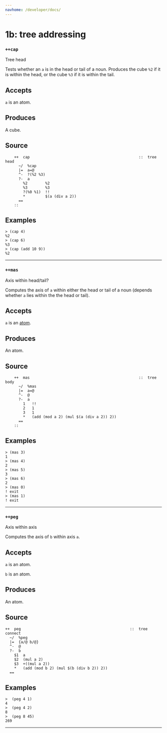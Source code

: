 ```yaml
---
navhome: /developer/docs/
---
```



# 1b: tree addressing
### `++cap`

Tree head

Tests whether an `a` is in the head or tail of a noun. Produces the
cube `%2` if it is within the head, or the cube `%3` if it is
within the tail.

Accepts
-------

`a` is an atom.

Produces
--------

A cube.

Source
------

        ++  cap                                                 ::  tree head
          ~/  %cap
          |=  a=@
          ^-  ?(%2 %3)
          ?-  a
            %2        %2
            %3        %3
            ?(%0 %1)  !!
            *         $(a (div a 2))
          ==
        ::

Examples
--------

    > (cap 4)
    %2
    > (cap 6)
    %3
    > (cap (add 10 9))
    %2



***
### `++mas`

Axis within head/tail?

Computes the axis of `a` within either the head or tail of a noun (depends whether `a` lies within the the head or tail).

Accepts
-------

`a` is an [atom]().

Produces
--------

An atom.

Source
------

        ++  mas                                                 ::  tree body
          ~/  %mas
          |=  a=@
          ^-  @
          ?-  a
            1   !!
            2   1
            3   1
            *   (add (mod a 2) (mul $(a (div a 2)) 2))
          ==
        ::

Examples
--------

    > (mas 3)
    1
    > (mas 4)
    2
    > (mas 5)
    3
    > (mas 6)
    2
    > (mas 0)
    ! exit
    > (mas 1)
    ! exit



***
### `++peg`

Axis within axis

Computes the axis of `b` within axis `a`.

Accepts
-------

`a` is an atom.

`b` is an atom.

Produces
--------

An atom.

Source
------

    ++  peg                                                 ::  tree connect
      ~/  %peg
      |=  {a/@ b/@}
      ^-  @
      ?-  b
        $1  a
        $2  (mul a 2)
        $3  +((mul a 2))
        *   (add (mod b 2) (mul $(b (div b 2)) 2))
      ==

Examples
--------

    >  (peg 4 1)
    4
    >  (peg 4 2)
    8
    >  (peg 8 45)
    269



***
